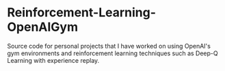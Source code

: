 # Reinforcement-Learning-OpenAIGym
Source code for personal projects that I have worked on using OpenAI's gym environments and reinforcement learning techniques such as Deep-Q Learning with experience replay.
